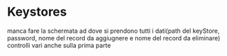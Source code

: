 # Keystores

manca fare la schermata ad dove si prendono tutti i dati(path del keyStore, password, nome del record da aggiugnere e nome del record da eliminare)
controlli vari anche sulla prima parte
